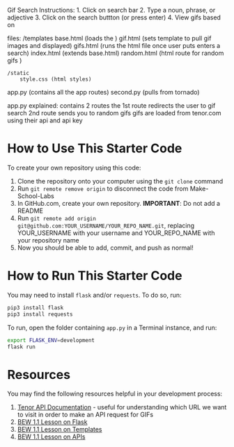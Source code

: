 Gif Search Instructions:
    1. Click on search bar
    2. Type a noun, phrase, or adjective
    3. Click on the search buttton (or press enter)
    4. View gifs based on 

files:
    /templates
        base.html (loads the )
        gif.html (sets template to pull gif images and displayed)
        gifs.html (runs the html file once user puts enters a search)
        index.html (extends base.html)
        random.html (html route for random gifs )

    /static
        style.css (html styles)

app.py (contains all the app routes)
second.py (pulls from tornado)

app.py explained:
    contains 2 routes
    the 1st route redirects the user to gif search
    2nd route sends you to random gifs
    gifs are loaded from tenor.com using their api and api key

# How to Use This Starter Code

To create your own repository using this code:

1. Clone the repository onto your computer using the `git clone` command
1. Run `git remote remove origin` to disconnect the code from Make-School-Labs
1. In GitHub.com, create your own repository. **IMPORTANT**: Do not add a README
1. Run `git remote add origin git@github.com:YOUR_USERNAME/YOUR_REPO_NAME.git`, replacing YOUR_USERNAME with your username and YOUR_REPO_NAME with your repository name
1. Now you should be able to add, commit, and push as normal!

# How to Run This Starter Code

You may need to install `flask` and/or `requests`. To do so, run:

```bash
pip3 install flask
pip3 install requests
```

To run, open the folder containing `app.py` in a Terminal instance, and run:

```bash
export FLASK_ENV=development
flask run
```

# Resources

You may find the following resources helpful in your development process:

1. [Tenor API Documentation](https://tenor.com/gifapi/documentation) - useful for understanding which URL we want to visit in order to make an API request for GIFs
1. [BEW 1.1 Lesson on Flask](https://make-school-courses.github.io/BEW-1.1-RESTful-and-Resourceful-MVC-Architecture/#/./Lessons/03-Intro-to-Flask/README)
1. [BEW 1.1 Lesson on Templates](https://make-school-courses.github.io/BEW-1.1-RESTful-and-Resourceful-MVC-Architecture/#/./Lessons/04-Flask-Templating/README)
1. [BEW 1.1 Lesson on APIs](https://make-school-courses.github.io/BEW-1.1-RESTful-and-Resourceful-MVC-Architecture/#/./Lessons/05-URLs-HTTP-REST-and-Reading-Errors/README)
